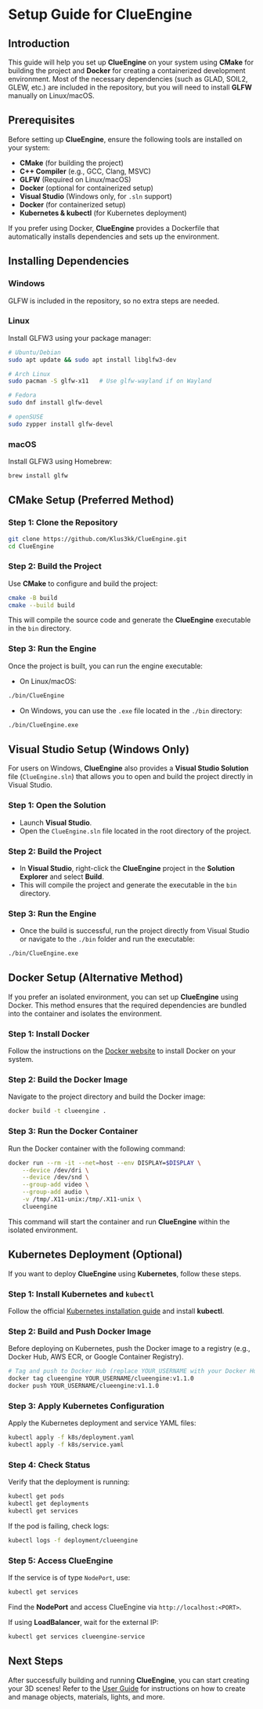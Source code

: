# Setup Guide for ClueEngine

## Introduction

This guide will help you set up **ClueEngine** on your system using **CMake** for building the project and **Docker** for creating a containerized development environment. Most of the necessary dependencies (such as GLAD, SOIL2, GLEW, etc.) are included in the repository, but you will need to install **GLFW** manually on Linux/macOS.

## Prerequisites

Before setting up **ClueEngine**, ensure the following tools are installed on your system:

- **CMake** (for building the project)
- **C++ Compiler** (e.g., GCC, Clang, MSVC)
- **GLFW** (Required on Linux/macOS)
- **Docker** (optional for containerized setup)
- **Visual Studio** (Windows only, for `.sln` support)
- **Docker** (for containerized setup)
- **Kubernetes & kubectl** (for Kubernetes deployment)

If you prefer using Docker, **ClueEngine** provides a Dockerfile that automatically installs dependencies and sets up the environment.

## Installing Dependencies

### Windows
GLFW is included in the repository, so no extra steps are needed.

### Linux
Install GLFW3 using your package manager:
```bash
# Ubuntu/Debian
sudo apt update && sudo apt install libglfw3-dev

# Arch Linux
sudo pacman -S glfw-x11   # Use glfw-wayland if on Wayland

# Fedora
sudo dnf install glfw-devel

# openSUSE
sudo zypper install glfw-devel
```

### macOS
Install GLFW3 using Homebrew:
```bash
brew install glfw
```

## CMake Setup (Preferred Method)

### Step 1: Clone the Repository

```bash
git clone https://github.com/Klus3kk/ClueEngine.git
cd ClueEngine
```

### Step 2: Build the Project

Use **CMake** to configure and build the project:

```bash
cmake -B build
cmake --build build
```

This will compile the source code and generate the **ClueEngine** executable in the `bin` directory.

### Step 3: Run the Engine

Once the project is built, you can run the engine executable:

- On Linux/macOS:

```bash
./bin/ClueEngine
```

- On Windows, you can use the `.exe` file located in the `./bin` directory:

```bash
./bin/ClueEngine.exe
```

## Visual Studio Setup (Windows Only)

For users on Windows, **ClueEngine** also provides a **Visual Studio Solution** file (`ClueEngine.sln`) that allows you to open and build the project directly in Visual Studio.

### Step 1: Open the Solution

- Launch **Visual Studio**.
- Open the `ClueEngine.sln` file located in the root directory of the project.

### Step 2: Build the Project

- In **Visual Studio**, right-click the **ClueEngine** project in the **Solution Explorer** and select **Build**.
- This will compile the project and generate the executable in the `bin` directory.

### Step 3: Run the Engine

- Once the build is successful, run the project directly from Visual Studio or navigate to the `./bin` folder and run the executable:

```bash
./bin/ClueEngine.exe
```

## Docker Setup (Alternative Method)

If you prefer an isolated environment, you can set up **ClueEngine** using Docker. This method ensures that the required dependencies are bundled into the container and isolates the environment.

### Step 1: Install Docker

Follow the instructions on the [Docker website](https://docs.docker.com/get-docker/) to install Docker on your system.

### Step 2: Build the Docker Image

Navigate to the project directory and build the Docker image:

```bash
docker build -t clueengine .
```

### Step 3: Run the Docker Container

Run the Docker container with the following command:

```bash
docker run --rm -it --net=host --env DISPLAY=$DISPLAY \
    --device /dev/dri \
    --device /dev/snd \
    --group-add video \
    --group-add audio \
    -v /tmp/.X11-unix:/tmp/.X11-unix \
    clueengine
```

This command will start the container and run **ClueEngine** within the isolated environment.

## Kubernetes Deployment (Optional)

If you want to deploy **ClueEngine** using **Kubernetes**, follow these steps.

### Step 1: Install Kubernetes and `kubectl`
Follow the official [Kubernetes installation guide](https://kubernetes.io/docs/setup/) and install **kubectl**.

### Step 2: Build and Push Docker Image
Before deploying on Kubernetes, push the Docker image to a registry (e.g., Docker Hub, AWS ECR, or Google Container Registry).

```bash
# Tag and push to Docker Hub (replace YOUR_USERNAME with your Docker Hub username)
docker tag clueengine YOUR_USERNAME/clueengine:v1.1.0
docker push YOUR_USERNAME/clueengine:v1.1.0
```

### Step 3: Apply Kubernetes Configuration
Apply the Kubernetes deployment and service YAML files:

```bash
kubectl apply -f k8s/deployment.yaml
kubectl apply -f k8s/service.yaml
```

### Step 4: Check Status

Verify that the deployment is running:
```bash
kubectl get pods
kubectl get deployments
kubectl get services
```

If the pod is failing, check logs:
```bash
kubectl logs -f deployment/clueengine
```

### Step 5: Access ClueEngine

If the service is of type `NodePort`, use:
```bash
kubectl get services
```
Find the **NodePort** and access ClueEngine via `http://localhost:<PORT>`.

If using **LoadBalancer**, wait for the external IP:
```bash
kubectl get services clueengine-service
```


## Next Steps

After successfully building and running **ClueEngine**, you can start creating your 3D scenes! Refer to the [User Guide](docs/userguide.md) for instructions on how to create and manage objects, materials, lights, and more.

